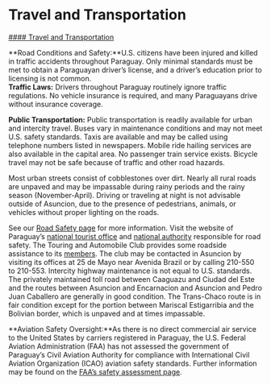 # Travel and Transportation

[#### Travel and Transportation](javascript:void(0); "Travel and Transportation")

**Road Conditions and Safety:**U.S. citizens have been injured and killed in traffic accidents throughout Paraguay. Only minimal standards must be met to obtain a Paraguayan driver’s license, and a driver’s education prior to licensing is not common.  
 **Traffic Laws:** Drivers throughout Paraguay routinely ignore traffic regulations. No vehicle insurance is required, and many Paraguayans drive without insurance coverage.  
  
**Public Transportation:** Public transportation is readily available for urban and intercity travel. Buses vary in maintenance conditions and may not meet U.S. safety standards. Taxis are available and may be called using telephone numbers listed in newspapers. Mobile ride hailing services are also available in the capital area. No passenger train service exists. Bicycle travel may not be safe because of traffic and other road hazards.  
  
Most urban streets consist of cobblestones over dirt. Nearly all rural roads are unpaved and may be impassable during rainy periods and the rainy season (November-April). Driving or traveling at night is not advisable outside of Asuncion, due to the presence of pedestrians, animals, or vehicles without proper lighting on the roads.  
  
See our [Road Safety page](https://travel.state.gov/content/travel/en/international-travel/before-you-go/driving-and-road-safety.html) for more information. Visit the website of Paraguay’s [national tourist office](https://travel.state.gov/content/travel/en/international-travel/International-Travel-Country-Information-Pages/Paraguay.html#ExternalPopup) and [national authority](https://travel.state.gov/content/travel/en/international-travel/International-Travel-Country-Information-Pages/Paraguay.html#ExternalPopup) responsible for road safety. The Touring and Automobile Club provides some roadside assistance to its [members](https://travel.state.gov/content/travel/en/international-travel/International-Travel-Country-Information-Pages/Paraguay.html#ExternalPopup). The club may be contacted in Asuncion by visiting its offices at 25 de Mayo near Avenida Brazil or by calling 210-550 to 210-553. Intercity highway maintenance is not equal to U.S. standards. The privately maintained toll road between Caaguazu and Ciudad del Este and the routes between Asuncion and Encarnacion and Asuncion and Pedro Juan Caballero are generally in good condition. The Trans-Chaco route is in fair condition except for the portion between Mariscal Estigarribia and the Bolivian border, which is unpaved and at times impassable.  
  
**Aviation Safety Oversight:**As there is no direct commercial air service to the United States by carriers registered in Paraguay, the U.S. Federal Aviation Administration (FAA) has not assessed the government of Paraguay’s Civil Aviation Authority for compliance with International Civil Aviation Organization (ICAO) aviation safety standards. Further information may be found on the [FAA’s safety assessment page](https://travel.state.gov/content/travel/en/international-travel/International-Travel-Country-Information-Pages/Paraguay.html#ExternalPopup).